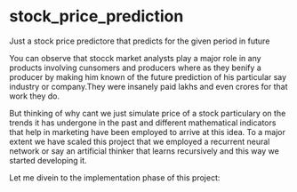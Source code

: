 # stock_price_prediction
Just a stock price predictore that predicts for the given period in future

You can observe that stocck market analysts play a major role in any products involving cunsomers and producers where as they benify a producer 
by making him known of the future prediction of his particular say industry or company.They were insanely paid lakhs and even crores for 
that work they do.

But thinking of why cant we just simulate price of a stock particulary on the trends it has undergone in the past and different mathematical
indicators that help in marketing have been employed to arrive at this idea.
To a major extent we have scaled this project that we employed a recurrent neural network or say an artificial thinker that learns recursively
and this way we started developing it.


Let me divein to the implementation phase of this project:
